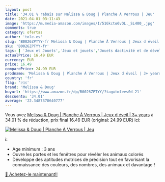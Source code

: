 ```yaml
---
layout: post
title: '34.01 % rabais sur Melissa & Doug | Planche À Verrous | Jeu'
date: 2021-04-01 03:11:43
image: 'https://m.media-amazon.com/images/I/51Gkcto6vOL._SL400_.jpg'
comments: true
category: ofertas
author: 'tole.es'
slug: 'B0026ZPTYY-fr Melissa & Doug | Planche À Verrous | Jeux d éveil | 3+ years'
sku: 'B0026ZPTYY-fr'
tags: [ 'Jeux et Jouets','Jeux et jouets','Jouets dactivité et de développement','Jouets déveil et 1er âge','Puzzles','Puzzles en bois','melissa & doug', ]
actualPrice: 16.49 EUR
currency: EUR
price: 16.49
comparePrice: 24.99 EUR
prodname: 'Melissa & Doug | Planche À Verrous | Jeux d éveil | 3+ years'
country: 'fr'
flag: '🇫🇷'
brand: 'Melissa & Doug'
buyurl: 'https://www.amazon.fr/dp/B0026ZPTYY/?tag=tolees0d-21'
descuento: '34.01'
average: '22.3487378640777'
---
```


Vous avez [Melissa & Doug | Planche À Verrous | Jeux d éveil | 3+ years](https://www.amazon.fr/dp/B0026ZPTYY/?tag=tolees0d-21)  à  34.01 % de réduction, prix final  16.49 EUR (original: 24.99 EUR) ici:

[![Melissa & Doug | Planche À Verrous | Jeu](https://m.media-amazon.com/images/I/51Gkcto6vOL._SL400_.jpg)](https://www.amazon.fr/dp/B0026ZPTYY/?tag=tolees0d-21)

ℹ️:

- Age minimum : 3 ans
- Ouvre les portes et les fenêtres pour révéler les animaux colorés
- Développe des aptitudes motrices de précision tout en favorisant la connaissance des couleurs, des nombres, des animaux et davantage !

[🛒 Achetez-le maintenant!!](https://www.amazon.fr/dp/B0026ZPTYY/?tag=tolees0d-21)
